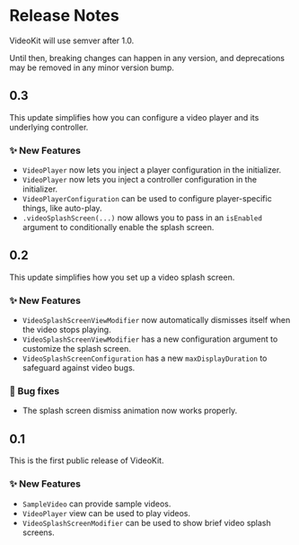 # Release Notes

VideoKit will use semver after 1.0. 

Until then, breaking changes can happen in any version, and deprecations may be removed in any minor version bump.



## 0.3

This update simplifies how you can configure a video player and its underlying controller.

### ✨ New Features

* `VideoPlayer` now lets you inject a player configuration in the initializer.
* `VideoPlayer` now lets you inject a controller configuration in the initializer.
* `VideoPlayerConfiguration` can be used to configure player-specific things, like auto-play.
* `.videoSplashScreen(...)` now allows you to pass in an `isEnabled` argument to conditionally enable the splash screen.



## 0.2

This update simplifies how you set up a video splash screen.

### ✨ New Features

* `VideoSplashScreenViewModifier` now automatically dismisses itself when the video stops playing.
* `VideoSplashScreenViewModifier` has a new configuration argument to customize the splash screen.
* `VideoSplashScreenConfiguration` has a new `maxDisplayDuration` to safeguard against video bugs.

### 🐛 Bug fixes

* The splash screen dismiss animation now works properly. 



## 0.1

This is the first public release of VideoKit.

### ✨ New Features

* `SampleVideo` can provide sample videos.
* `VideoPlayer` view can be used to play videos.
* `VideoSplashScreenModifier` can be used to show brief video splash screens.
